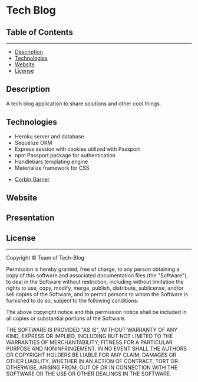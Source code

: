 # Tech Blog

## Table of Contents
---
* [Description](#Description)
* [Technologies](#Technologies)
* [Website](#Website)
* [License](#License)


## Description
A tech blog application to share solutions and other cool things.


## Technologies
- Heroku server and database
- Sequelize ORM 
- Express session with cookies utilized with Passport
- npm Passport package for authentication
- Handlebars templating engine
- Materialize framework for CSS




* [Corbin Garner](https://github.com/CorbinGar)




## Website




## Presentation



## License
---
Copyright © Team of Tech-Blog

Permission is hereby granted, free of charge, to any person obtaining a copy of this software and associated documentation files (the "Software"), to deal in the Software without restriction, including without limitation the rights to use, copy, modify, merge, publish, distribute, sublicense, and/or sell copies of the Software, and to permit persons to whom the Software is furnished to do so, subject to the following conditions:

The above copyright notice and this permission notice shall be included in all copies or substantial portions of the Software.

THE SOFTWARE IS PROVIDED "AS IS", WITHOUT WARRANTY OF ANY KIND, EXPRESS OR IMPLIED, INCLUDING BUT NOT LIMITED TO THE WARRANTIES OF MERCHANTABILITY, FITNESS FOR A PARTICULAR PURPOSE AND NONINFRINGEMENT. IN NO EVENT SHALL THE AUTHORS OR COPYRIGHT HOLDERS BE LIABLE FOR ANY CLAIM, DAMAGES OR OTHER LIABILITY, WHETHER IN AN ACTION OF CONTRACT, TORT OR OTHERWISE, ARISING FROM, OUT OF OR IN CONNECTION WITH THE SOFTWARE OR THE USE OR OTHER DEALINGS IN THE SOFTWARE.

